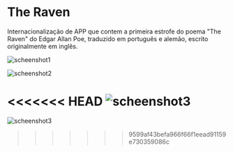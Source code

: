 # The Raven

Internacionalização de APP que contem a primeira estrofe do poema "The Raven" do Edgar Allan Poe, traduzido em português e alemão, escrito originalmente em inglês.

![scheenshot1](/screenshots/Screenshot_20230922_235833.png)

![scheenshot2](/screenshots/Screenshot_20230922_235958.png)

<<<<<<< HEAD
![scheenshot3](/screenshots/Screenshot_20230922_235934.png)
=======
![scheenshot3](/screenshots/Screenshot_20230922_235934.png)
>>>>>>> 9599af43befa966f66f1eead91159e730359086c
